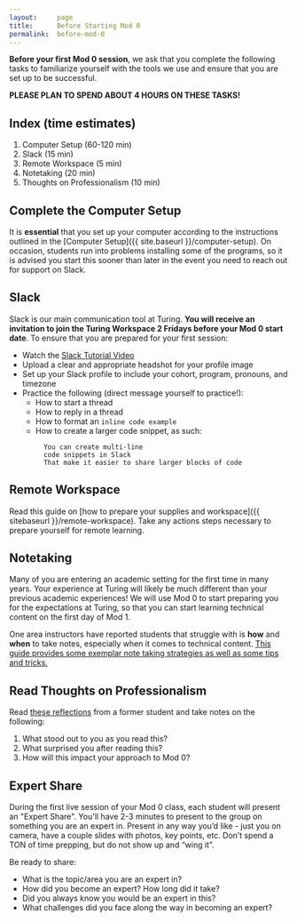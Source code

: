 ```yaml
---
layout:     page
title:      Before Starting Mod 0 
permalink:  before-mod-0
---
```


**Before your first Mod 0 session**, we ask that you complete the following tasks to familiarize yourself with the tools we use and ensure that you are set up to be successful.

**PLEASE PLAN TO SPEND ABOUT 4 HOURS ON THESE TASKS!**

## Index (time estimates)

1. Computer Setup (60-120 min)
1. Slack (15 min)
1. Remote Workspace (5 min)
1. Notetaking (20 min)
1. Thoughts on Professionalism (10 min)

## Complete the Computer Setup

It is **essential** that you set up your computer according to the instructions outlined in the [Computer Setup]({{ site.baseurl }}/computer-setup). On occasion, students run into problems installing some of the programs, so it is advised you start this sooner than later in the event you need to reach out for support on Slack.

## Slack

Slack is our main communication tool at Turing. **You will receive an invitation to join the Turing Workspace 2 Fridays before your Mod 0 start date**. To ensure that you are prepared for your first session:
- Watch the [Slack Tutorial Video](https://www.youtube.com/watch?v=tfq333EpWgM)
- Upload a clear and appropriate headshot for your profile image
- Set up your Slack profile to include your cohort, program, pronouns, and timezone
- Practice the following (direct message yourself to practice!):
  - How to start a thread
  - How to reply in a thread
  - How to format an `inline code example`
  - How to create a larger code snippet, as such:
    ```
      You can create multi-line
      code snippets in Slack
      That make it easier to share larger blocks of code
    ```

## Remote Workspace

Read this guide on [how to prepare your supplies and workspace]({{ sitebaseurl }}/remote-workspace). Take any actions steps necessary to prepare yourself for remote learning.

## Notetaking

Many of you are entering an academic setting for the first time in many years. Your experience at Turing will likely be much different than your previous academic experiences! We will use Mod 0 to start preparing you for the expectations at Turing, so that you can start learning technical content on the first day of Mod 1.

One area instructors have reported students that struggle with is **how** and **when** to take notes, especially when it comes to technical content. [This guide provides some exemplar note taking strategies as well as some tips and tricks.](https://gist.github.com/ericweissman/a729a849ed6355ed8ee0c9156a8e9c98)

## Read Thoughts on Professionalism

Read [these reflections](https://drive.google.com/file/d/1LNyXge4p6OQTWbo_Y9XIJAF2LEwNnN4P/view) from a former student and take notes on the following:
1. What stood out to you as you read this?
1. What surprised you after reading this?
1. How will this impact your approach to Mod 0?

## Expert Share

During the first live session of your Mod 0 class, each student will present an "Expert Share". You'll have 2-3 minutes to present to the group on something you are an expert in. Present in any way you’d like - just you on camera, have a couple slides with photos, key points, etc. Don’t spend a TON of time prepping, but do not show up and “wing it”.

Be ready to share:
- What is the topic/area you are an expert in?
- How did you become an expert? How long did it take?
- Did you always know you would be an expert in this?
- What challenges did you face along the way in becoming an expert?

<br>